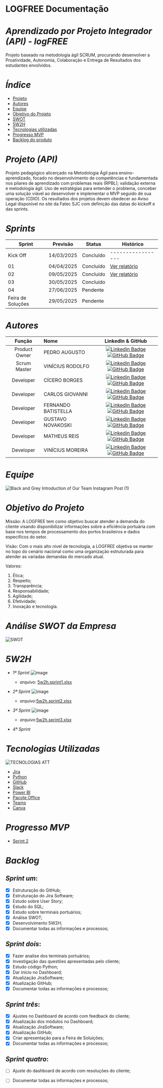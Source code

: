 # LOGFREE Documentação

# *Aprendizado por Projeto Integrador (API) - logFREE*

Projeto baseado na metodologia ágil SCRUM, procurando desenvolver a Proatividade, Autonomia, Colaboração e Entrega de Resultados dos estudantes envolvidos.

# _Índice_

* [Projeto](#projeto (API))
* [Autores](#autores)
* [Equipe](#equipe)
* [Objetivo do Projeto](#objetivo-do-projeto)
* [SWOT](#Análise-SWOT-da-Empresa)
* [5W2H](#5W2H)
* [Tecnologias utilizadas](#tecnologias-utilizadas)
* [Progresso MVP](#Progresso-MVP)
* [Backlog do produto](#Backlog)

# _Projeto (API)_
Projeto pedagógico alicerçado na Metodologia Ágil para ensino-aprendizado, focado no desenvolvimento de competências e fundamentada nos pilares de aprendizado com problemas reais (RPBL); validação externa e metodologia ágil.
Uso de estratégias para entender o problema, conceber uma solução viável ao desenvolver e implementar o MVP seguido de sua operação (CDIO).
Os resultados dos projetos devem obedecer ao Aviso Legal disponível no site da Fatec SJC com definição das datas do kickoff e das sprints.

# _Sprints_
Sprint | Previsão | Status| Histórico|
|------|--------|------|--------|
|Kick Off | 14/03/2025 | Concluído |-----------------| 
|01| 04/04/2025| Concluído |[Ver relatório](https://github.com/user-attachments/files/19611151/RELATORIO.SPRINT.1.LOGFREE.1.pdf)|
|02| 09/05/2025| Concluído |[Ver relatório](https://github.com/user-attachments/files/20125480/relatorio.sprint.2.pdf)|
|03| 30/05/2025 | Concluído ||
|04| 27/06/2025 | Pendente ||
|Feira de Soluções|29/05/2025 | Pendente ||

# _Autores_
|    Função     | Nome                                  |                                                                                                                                                      LinkedIn & GitHub                                                                                                                                                     
| :-----------: | :------------------------------------ | :-------------------------------------------------------------------------------------------------------------------------------------------------------------------------------------------------------------------------------------------------------------------------------------------------------------------------: |
| Product Owner |   PEDRO AUGUSTO              |          [![Linkedin Badge](https://img.shields.io/badge/Linkedin-blue?style=flat-square&logo=Linkedin&logoColor=white)](https://www.linkedin.com/in/pedro-augusto-97078b287/)  [![GitHub Badge](https://img.shields.io/badge/GitHub-111217?style=flat-square&logo=github&logoColor=white)](https://github.com/CiceroAborges)        |
| Scrum Master  | VINÍCIUS RODOLFO       |           [![Linkedin Badge](https://img.shields.io/badge/Linkedin-blue?style=flat-square&logo=Linkedin&logoColor=white)](https://www.linkedin.com/in/vin%C3%ADcius-rodolfo) [![GitHub Badge](https://img.shields.io/badge/GitHub-111217?style=flat-square&logo=github&logoColor=white)](https://github.com/ViniciusRSS)
| Developer   | CÍCERO BORGES        |              [![Linkedin Badge](https://img.shields.io/badge/Linkedin-blue?style=flat-square&logo=Linkedin&logoColor=white)](https://www.linkedin.com/in/c%C3%ADcero-borges-04953a24a/) [![GitHub Badge](https://img.shields.io/badge/GitHub-111217?style=flat-square&logo=github&logoColor=white)](https://github.com/CiceroAborges)
| Developer   | CARLOS GIOVANNI         |          [![Linkedin Badge](https://img.shields.io/badge/Linkedin-blue?style=flat-square&logo=Linkedin&logoColor=white)](https://www.linkedin.com/in/carlos-giovanni-2693601ba/) [![GitHub Badge](https://img.shields.io/badge/GitHub-111217?style=flat-square&logo=github&logoColor=white)](https://github.com/CarlosGiovanni)
| Developer   | FERNANDO BATISTELLA         |      [![Linkedin Badge](https://img.shields.io/badge/Linkedin-blue?style=flat-square&logo=Linkedin&logoColor=white)](https://www.linkedin.com/in/fernando-batistella-519167288?trk=contact-info) [![GitHub Badge](https://img.shields.io/badge/GitHub-111217?style=flat-square&logo=github&logoColor=white)](https://github.com/GustavoNovakoski)               |
|  Developer   | GUSTAVO NOVAKOSKI     |           [![Linkedin Badge](https://img.shields.io/badge/Linkedin-blue?style=flat-square&logo=Linkedin&logoColor=white)](https://www.linkedin.com/in/gustavo-novakoski-759839252) [![GitHub Badge](https://img.shields.io/badge/GitHub-111217?style=flat-square&logo=github&logoColor=white)](https://github.com/GustavoNovakoski)
|  Developer   | MATHEUS REIS |       [![Linkedin Badge](https://img.shields.io/badge/Linkedin-blue?style=flat-square&logo=Linkedin&logoColor=white)](https://www.linkedin.com/in/matheus-reis-82b571161) [![GitHub Badge](https://img.shields.io/badge/GitHub-111217?style=flat-square&logo=github&logoColor=white)](https://github.com/matheus2208)     |
|  Developer   | VINÍCIUS MOREIRA      |           [![Linkedin Badge](https://img.shields.io/badge/Linkedin-blue?style=flat-square&logo=Linkedin&logoColor=white)](https://www.linkedin.com/in/vinicius-moreira-de-sousa-146359287/) [![GitHub Badge](https://img.shields.io/badge/GitHub-111217?style=flat-square&logo=github&logoColor=white)](https://github.com/ViniciusMoreira)

# *Equipe*

![Black and Grey Introduction of Our Team Instagram Post (1)](https://github.com/user-attachments/assets/3cf06118-05e1-499b-a2ac-b8a36dc4e857)

# _Objetivo do Projeto_
Missão: A LOGFREE tem como objetivo buscar atender a demanda do cliente visando disponibilizar informações sobre a eficiência portuária com base nos tempos de processamento dos portos brasileiros e dados especifícos do setor.

Visão: Com o mais alto nivel de tecnologia, a LOGFREE objetiva se manter no topo do cenário nacional como uma organização estruturada para atender as variadas demandas do mercado atual.

Valores: 
1. Ética;
2. Respeito;
3. Transparência;
4. Responsabilidade;
5. Agilidade;
6. Efetividade;
7. Inovação e tecnologia.

# *Análise SWOT da Empresa*


![SWOT](https://github.com/user-attachments/assets/1f5e7a8b-f076-448e-994f-fbca5b04ea29)



# *5W2H*

- *1ª Sprint*
 ![image](https://github.com/user-attachments/assets/40d6047a-2495-416d-bc65-c89661a5f66a)
  - *arquivo:* [5w2h.sprint1.xlsx](https://github.com/user-attachments/files/19595902/5w2h.sprint1.1.xlsx)
  
- *2ª Sprint*
 ![image](https://github.com/user-attachments/assets/2c100310-d848-405c-8e5b-ecda85532be0)
  - *arquivo:*[5w2h.sprint2.xlsx](https://github.com/user-attachments/files/20125875/5w2h.sprint1.1.1.xlsx)

- *3ª Sprint*
 ![image](https://github.com/user-attachments/assets/c96ba228-4ff8-4b94-a8bf-f4a8fa9d59ea)
  - *arquivo:*[5w2h.sprint3.xlsx](https://github.com/user-attachments/files/20527738/5w2h.sprint3.xlsx)

- *4ª Sprint*

# *Tecnologias Utilizadas*
![TECNOLOGIAS ATT](https://github.com/user-attachments/assets/2e09e388-c429-448d-b38e-4daba5e6fcb2)


- [Jira](https://id.atlassian.com/)
- [Python](https://www.python.org/)
- [GitHub](https://github.com/)
- [Slack](https://slack.com/intl/pt-br)
- [Power BI](https://app.powerbi.com/)
- [Pacote Office](https://www.microsoft.com/)
- [Teams](https://teams.microsoft.com/)
- [Canva](https://www.canva.com/pt_br/)

# *Progresso MVP*
- [Sprint 2](https://github.com/user-attachments/files/20125713/API-4o-Semestre.pptx.pptx)


# *Backlog*
## *Sprint um*:
- [x] Estruturação do GitHub;
- [x] Estruturação do Jira Software;
- [x] Estudo sobre User Story;
- [x] Estudo do SQL;
- [x] Estudo sobre terminais portuários;
- [x] Análise SWOT;
- [x] Desenvolvimento 5W2H; 
- [x] Documentar todas as informações e processos;
     
## *Sprint dois*:
- [x] Fazer analise dos terminais portuários;
- [x] Investigação das questões apresentadas pelo cliente;
- [x] Estudo código Python;
- [x] Dar início no Dashboard;
- [x] Atualização JiraSoftware;
- [x] Atualização GitHub;
- [x] Documentar todas as informações e processos;

## *Sprint três*:
- [x] Ajustes no Dashboard de acordo com feedback do cliente;
- [x] Atualização dos módulos no Dashboard;
- [x] Atualização JiraSoftware;
- [x] Atualização GitHub;
- [x] Criar apresentação para a Feira de Soluições;
- [x] Documentar todas as informações e processos;

## *Sprint quatro*:
- [ ] Ajuste do dashboard de acordo com resoluções do cliente;
- [ ] Documentar todas as informações e processos;


